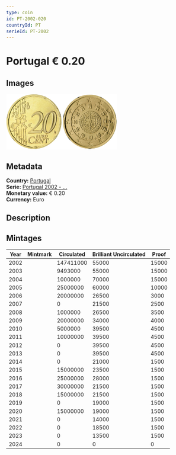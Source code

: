 ```yaml
---
type: coin
id: PT-2002-020
countryId: PT
serieId: PT-2002
---
```


# Portugal € 0.20

## Images

<img src="../../../Images/common-2002-020.webp" height="150" alt="Front image"><img src="Images/portugal-2002-020.webp" height="150" alt="Back image">

## Metadata

**Country:** [Portugal](../index.md)\
**Serie:** [Portugal 2002 - ...](index.md)\
**Monetary value:** € 0.20\
**Currency:** Euro

## Description

## Mintages

| Year | Mintmark | Circulated | Brilliant Uncirculated | Proof |
| ---- | -------- | ---------- | ---------------------- | ----- |
| 2002 |          | 147411000  | 55000                  | 15000 |
| 2003 |          | 9493000    | 55000                  | 15000 |
| 2004 |          | 1000000    | 70000                  | 15000 |
| 2005 |          | 25000000   | 60000                  | 10000 |
| 2006 |          | 20000000   | 26500                  | 3000  |
| 2007 |          | 0          | 21500                  | 2500  |
| 2008 |          | 1000000    | 26500                  | 3500  |
| 2009 |          | 20000000   | 34000                  | 4000  |
| 2010 |          | 5000000    | 39500                  | 4500  |
| 2011 |          | 10000000   | 39500                  | 4500  |
| 2012 |          | 0          | 39500                  | 4500  |
| 2013 |          | 0          | 39500                  | 4500  |
| 2014 |          | 0          | 21000                  | 1500  |
| 2015 |          | 15000000   | 23500                  | 1500  |
| 2016 |          | 25000000   | 28000                  | 1500  |
| 2017 |          | 30000000   | 21500                  | 1500  |
| 2018 |          | 15000000   | 21500                  | 1500  |
| 2019 |          | 0          | 19000                  | 1500  |
| 2020 |          | 15000000   | 19000                  | 1500  |
| 2021 |          | 0          | 14000                  | 1500  |
| 2022 |          | 0          | 18500                  | 1500  |
| 2023 |          | 0          | 13500                  | 1500  |
| 2024 |          | 0          | 0                      | 0     |
